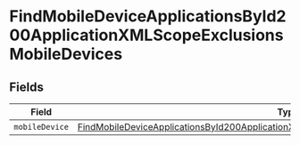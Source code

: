 # FindMobileDeviceApplicationsById200ApplicationXMLScopeExclusionsMobileDevices


## Fields

| Field                                                                                                                                                                                                             | Type                                                                                                                                                                                                              | Required                                                                                                                                                                                                          | Description                                                                                                                                                                                                       |
| ----------------------------------------------------------------------------------------------------------------------------------------------------------------------------------------------------------------- | ----------------------------------------------------------------------------------------------------------------------------------------------------------------------------------------------------------------- | ----------------------------------------------------------------------------------------------------------------------------------------------------------------------------------------------------------------- | ----------------------------------------------------------------------------------------------------------------------------------------------------------------------------------------------------------------- |
| `mobileDevice`                                                                                                                                                                                                    | [FindMobileDeviceApplicationsById200ApplicationXMLScopeExclusionsMobileDevicesMobileDevice](../../models/operations/findmobiledeviceapplicationsbyid200applicationxmlscopeexclusionsmobiledevicesmobiledevice.md) | :heavy_minus_sign:                                                                                                                                                                                                | N/A                                                                                                                                                                                                               |